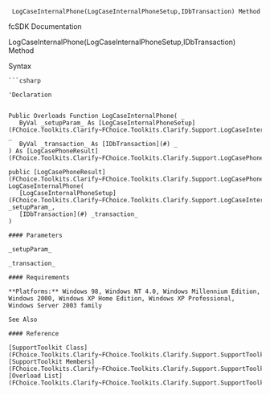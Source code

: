 ﻿     LogCaseInternalPhone(LogCaseInternalPhoneSetup,IDbTransaction) Method                                                   

fcSDK Documentation

LogCaseInternalPhone(LogCaseInternalPhoneSetup,IDbTransaction) Method

Syntax

```vbnet
```csharp

'Declaration
 

Public Overloads Function LogCaseInternalPhone( _
   ByVal _setupParam_ As [LogCaseInternalPhoneSetup](FChoice.Toolkits.Clarify~FChoice.Toolkits.Clarify.Support.LogCaseInternalPhoneSetup.md), _
   ByVal _transaction_ As [IDbTransaction](#) _
) As [LogCasePhoneResult](FChoice.Toolkits.Clarify~FChoice.Toolkits.Clarify.Support.LogCasePhoneResult.md)

public [LogCasePhoneResult](FChoice.Toolkits.Clarify~FChoice.Toolkits.Clarify.Support.LogCasePhoneResult.md) LogCaseInternalPhone( 
   [LogCaseInternalPhoneSetup](FChoice.Toolkits.Clarify~FChoice.Toolkits.Clarify.Support.LogCaseInternalPhoneSetup.md) _setupParam_,
   [IDbTransaction](#) _transaction_
)

#### Parameters

_setupParam_

_transaction_

#### Requirements

**Platforms:** Windows 98, Windows NT 4.0, Windows Millennium Edition, Windows 2000, Windows XP Home Edition, Windows XP Professional, Windows Server 2003 family

See Also

#### Reference

[SupportToolkit Class](FChoice.Toolkits.Clarify~FChoice.Toolkits.Clarify.Support.SupportToolkit.md)  
[SupportToolkit Members](FChoice.Toolkits.Clarify~FChoice.Toolkits.Clarify.Support.SupportToolkit_members.md)  
[Overload List](FChoice.Toolkits.Clarify~FChoice.Toolkits.Clarify.Support.SupportToolkit~LogCaseInternalPhone.md)